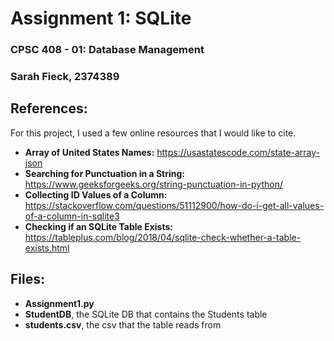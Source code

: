 # Assignment 1: SQLite
### CPSC 408 - 01: Database Management
### Sarah Fieck, 2374389
## References:
For this project, I used a few online resources that I would like to cite.
- **Array of United States Names:** https://usastatescode.com/state-array-json
- **Searching for Punctuation in a String:** https://www.geeksforgeeks.org/string-punctuation-in-python/
- **Collecting ID Values of a Column:** https://stackoverflow.com/questions/51112900/how-do-i-get-all-values-of-a-column-in-sqlite3
- **Checking if an SQLite Table Exists:** https://tableplus.com/blog/2018/04/sqlite-check-whether-a-table-exists.html
## Files:
- **Assignment1.py**
- **StudentDB**, the SQLite DB that contains the Students table
- **students.csv**, the csv that the table reads from
